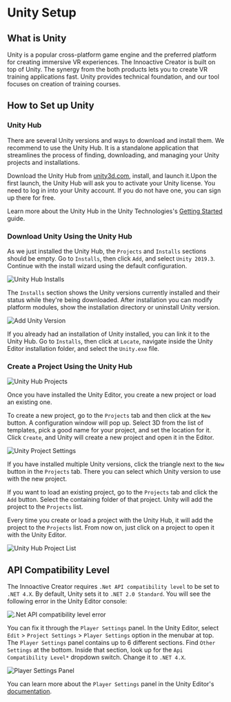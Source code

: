 # Unity Setup

## What is Unity

Unity is a popular cross-platform game engine and the preferred platform for creating immersive VR experiences. The Innoactive Creator is built on top of Unity. The synergy from the both products lets you to create VR training applications fast. Unity provides technical foundation, and our tool focuses on creation of training courses.

## How to Set up Unity

### Unity Hub

There are several Unity versions and ways to download and install them. We recommend to use the Unity Hub. It is a standalone application that streamlines the process of finding, downloading, and managing your Unity projects and installations.  

Download the Unity Hub from [unity3d.com](https://unity3d.com/get-unity/download), install, and launch it.Upon the first launch, the Unity Hub will ask you to activate your Unity license. You need to log in into your Unity account. If you do not have one, you can sign up there for free.

Learn more about the Unity Hub in the Unity Technologies's [Getting Started](https://docs.unity3d.com/Manual/GettingStartedUnityHub.html) guide.

### Download Unity Using the Unity Hub

As we just installed the Unity Hub, the `Projects` and `Installs` sections should be empty. Go to `Installs`, then click `Add`, and select `Unity 2019.3`. Continue with the install wizard using the default configuration.

![Unity Hub Installs](../images/unity-setup/unity-hub-installs-panel.png "Unity Hub - Installs")

The `Installs` section shows the Unity versions currently installed and their status while they're being downloaded. After installation you can modify platform modules, show the installation directory or uninstall Unity version.

![Add Unity Version](../images/unity-setup/choose-unity-version.png "Add Unity Version")

If you already had an installation of Unity installed, you can link it to the Unity Hub. Go to `Installs`, then click at `Locate`, navigate inside the Unity Editor installation folder, and select the `Unity.exe` file.

### Create a Project Using the Unity Hub

![Unity Hub Projects](../images/unity-setup/unity-hub-projects-panel.png "Unity Hub - Projects")

Once you have installed the Unity Editor, you create a new project or load an existing one.

To create a new project, go to the `Projects` tab and then click at the `New` button. A configuration window will pop up. Select 3D from the list of templates, pick a good name for your project, and set the location for it. Click `Create`, and Unity will create a new project and open it in the Editor.

![Unity Project Settings](../images/unity-setup/setup-unity.project.png "New Unity project configuration")

If you have installed multiple Unity versions, click the triangle next to the `New` button in the `Projects` tab. There you can select which Unity version to use with the new project.

If you want to load an existing project, go to the `Projects` tab and click the `Add` button. Select the containing folder of that project. Unity will add the project to the `Projects` list.

Every time you create or load a project with the Unity Hub, it will add the project to the `Projects` list. From now on, just click on a project to open it with the Unity Editor.

![Unity Hub Project List](../images/unity-setup/unity-hub-list-of-projects.png "Projects list")

## API Compatibility Level

The Innoactive Creator requires `.Net API compatibility level` to be set to `.NET 4.X`. By default, Unity sets it to `.NET 2.0 Standard`. You will see the following error in the Unity Editor console:

![.Net API compatibility level error](../images/unity-setup/net-api-level-error.png "An error message about the incompatible .Net API level")

You can fix it through the `Player Settings` panel. In the Unity Editor, select `Edit` > `Project Settings` > `Player Settings` option in the menubar at top. The `Player Settings` panel contains up to 6 different sections. Find `Other Settings` at the bottom. Inside that section, look up for the `Api Compatibility Level*` dropdown switch. Change it to `.NET 4.X`.

![Player Settings Panel](../images/unity-setup/player-settings-other-api-level.png "Api Compatibility Level - .Net 4.x")

You can learn more about the `Player Settings` panel in the Unity Editor's [documentation](https://docs.unity3d.com/Manual/class-PlayerSettings.html).